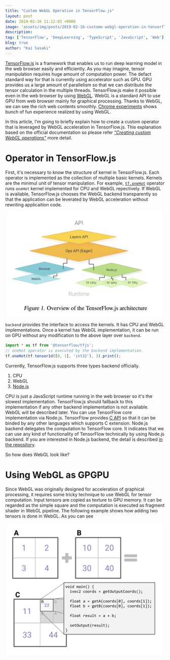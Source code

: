 ```yaml
---
title: "Custom WebGL Operation in TensorFlow.js"
layout: post
date: 2019-02-16 11:12:03 +0900
image: 'assets/img/posts/2019-02-16-custome-webgl-operation-in-tensorflow/catch.jpg'
description:
tag: ['TensorFlow', 'DeepLearning', 'TypeScript', 'JavaScript', 'Web']
blog: true
author: "Kai Sasaki"
---
```


[TensorFlow.js](https://js.tensorflow.org/) is a framework that enables us to run deep learning model in the web browser easily and efficiently. As you may imagine, tensor manipulation requires huge amount of computation power. The defact standard way for that is currently using accelerator such as GPU. GPU provides us a large amount of parallelism so that we can distribute the tensor calculation in the multiple threads. TensorFlow.js make it possible even in the web browser by using [WebGL](https://developer.mozilla.org/en-US/docs/Web/API/WebGL_API). WebGL is a standard API to use GPU from web browser mainly for graphical processing. Thanks to WebGL, we can see the rich web contents smoothly. [Chrome experiments](https://experiments.withgoogle.com/collection/chrome) shows bunch of fun experience realized by using WebGL. 

In this article, I'm going to briefly explain how to create a custom operator that is leveraged by WebGL acceleration in TensorFlow.js. This explanation based on the official documentation so please refer [*"Creating custom WebGL operations"*](https://js.tensorflow.org/tutorials/custom-webgl-op.html) more detail.

# Operator in TensorFlow.js

First, it's necessary to know the structure of kernel in TensorFlow.js. Each operator is implemented as the collection of multiple basic kernels. Kernels are the minimul unit of tensor manipulation. For example, [`tf.oneHot`](https://js.tensorflow.org/api/0.15.1/#oneHot) operator runs `oneHot` kernel implemented for CPU and WebGL repectively. If WebGL is available, TensorFlow.js chooses the WebGL backend transparently so that the application can be leverated by WebGL acceleration without rewriting applicaition code.

[![Backend Structure](assets/img/posts/2019-02-16-custome-webgl-operation-in-tensorflow/backend.png)](https://arxiv.org/pdf/1901.05350.pdf)

`backend` provides the interface to access the kernels. It has CPU and WebGL implementations. Once a kernel has WebGL implementation, it can be run on GPU without any modification to the above layer over `backend`. 

```ts
import * as tf from '@tensorflow/tfjs';
// oneHot operator is executed by the backend implementation.
tf.oneHot(tf.tensor1d([0, 1], 'int32'), 3).print();
```

Currently, TensorFlow.js supports three types backend officially. 

1. CPU
2. WebGL
3. [Node.js](https://github.com/tensorflow/tfjs-node)

CPU is just a JavaScript runtime running in the web browser so it's the slowest implementation. TensorFlow.js should fallback to this implementation if any other backend implementation is not available. WebGL will be described later. You can use TensorFlow core implementation via Node.js. TensorFlow provides [C API](https://www.tensorflow.org/install/lang_c) so that it can be binded by any other languages which supports C extension. Node.js backend delegates the computation to TensorFlow core. It indicates that we can use any kind of functionality of TensorFlow technically by using Node.js backend. If you are interested in Node.js backend, the detail is described [in the repository](https://github.com/tensorflow/tfjs-node). 

So how does WebGL look like?

# Using WebGL as GPGPU

Since WebGL was originally designed for acceleration of graphical processing, it requires some tricky technique to use WebGL for tensor computation. Input tensors are copied as texture to GPU memory. It can be regarded as the simple square and the computation is executed as fragment shader in WebGL pipeline. The following example shows how adding two tensors is done in WebGL. As you can see 

[![texture](assets/img/posts/2019-02-16-custome-webgl-operation-in-tensorflow/texture.png)](https://arxiv.org/pdf/1901.05350.pdf)


